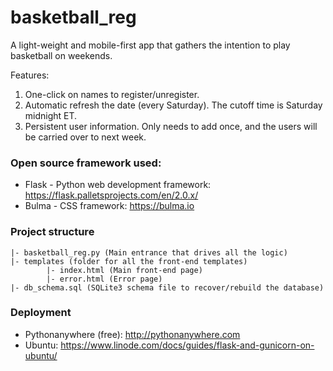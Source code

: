 
# basketball_reg

A light-weight and mobile-first app that gathers the intention to play basketball on weekends.

Features:
1. One-click on names to register/unregister.
2. Automatic refresh the date (every Saturday). The cutoff time is Saturday midnight ET.
3. Persistent user information. Only needs to add once, and the users will be carried over to next week.

### Open source framework used:
- Flask - Python web development framework: https://flask.palletsprojects.com/en/2.0.x/
- Bulma - CSS framework: https://bulma.io

### Project structure
```
|- basketball_reg.py (Main entrance that drives all the logic)
|- templates (folder for all the front-end templates)
        |- index.html (Main front-end page)
        |- error.html (Error page)
|- db_schema.sql (SQLite3 schema file to recover/rebuild the database)
```

### Deployment
- Pythonanywhere (free): http://pythonanywhere.com
- Ubuntu: https://www.linode.com/docs/guides/flask-and-gunicorn-on-ubuntu/
